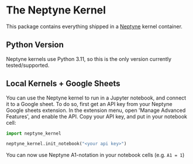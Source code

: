 # The Neptyne Kernel

This package contains everything shipped in a [Neptyne](https://neptyne.com) kernel container.

## Python Version

Neptyne kernels use Python 3.11, so this is the only version currently tested/supported.

## Local Kernels + Google Sheets

You can use the Neptyne kernel to run in a Jupyter notebook, and connect it to a Google sheet. To do so, first get an API key from your Neptyne Google sheets extension. In the extension menu, open 'Manage Advanced Features', and enable the API. Copy your API key, and put in your notebook cell:


```python
import neptyne_kernel

neptyne_kernel.init_notebook("<your api key>")
```

You can now use Neptyne A1-notation in your notebook cells (e.g. `A1 = 1`)
